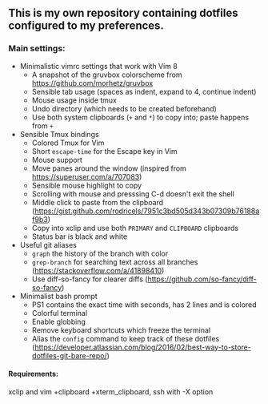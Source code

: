 ## This is my own repository containing dotfiles configured to my preferences.

### Main settings:
- Minimalistic vimrc settings that work with Vim 8
  - A snapshot of the gruvbox colorscheme from https://github.com/morhetz/gruvbox
  - Sensible tab usage (spaces as indent, expand to 4, continue indent)
  - Mouse usage inside tmux
  - Undo directory (which needs to be created beforehand)
  - Use both system clipboards (`+` and `*`) to copy into; paste happens from `+`
- Sensible Tmux bindings
  - Colored Tmux for Vim
  - Short `escape-time` for the Escape key in Vim
  - Mouse support
  - Move panes around the window (inspired from https://superuser.com/a/707083)
  - Sensible mouse highlight to copy
  - Scrolling with mouse and presssing C-d doesn't exit the shell
  - Middle click to paste from the clipboard (https://gist.github.com/rodricels/7951c3bd505d343b07309b76188af9b3)
  - Copy into xclip and use both `PRIMARY` and `CLIPBOARD` clipboards
  - Status bar is black and white
- Useful git aliases
  - `graph` the history of the branch with color
  - `grep-branch` for searching text across all branches (https://stackoverflow.com/a/41898410)
  - Use diff-so-fancy for clearer diffs (https://github.com/so-fancy/diff-so-fancy)
- Minimalist bash prompt
  - PS1 contains the exact time with seconds, has 2 lines and is colored
  - Colorful terminal
  - Enable globbing
  - Remove keyboard shortcuts which freeze the terminal
  - Alias the `config` command to keep track of these dotfiles (https://developer.atlassian.com/blog/2016/02/best-way-to-store-dotfiles-git-bare-repo/)

#### Requirements:
xclip and vim +clipboard +xterm_clipboard, ssh with -X option
